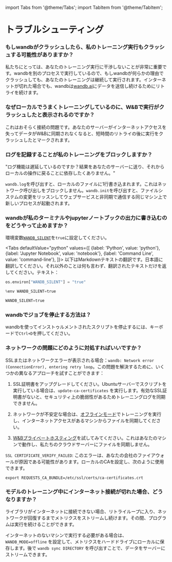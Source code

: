 import Tabs from '@theme/Tabs';
import TabItem from '@theme/TabItem';

# トラブルシューティング

### もしwandbがクラッシュしたら、私のトレーニング実行もクラッシュする可能性がありますか？

私たちにとっては、あなたのトレーニング実行に干渉しないことが非常に重要です。wandbを別のプロセスで実行しているので、もしwandbが何らかの理由でクラッシュしても、あなたのトレーニングは継続して実行されます。インターネットが切れた場合でも、wandbは[wandb.ai](https://wandb.ai)にデータを送信し続けるためにリトライを続けます。

### なぜローカルでうまくトレーニングしているのに、W&Bで実行がクラッシュしたと表示されるのですか？

これはおそらく接続の問題です。あなたのサーバーがインターネットアクセスを失ってデータがW&Bに同期されなくなると、短時間のリトライの後に実行をクラッシュしたとマークされます。

### ログを記録することが私のトレーニングをブロックしますか？

"ログ機能は遅延しているのですか？結果をあなたのサーバーに送り、それからローカルの操作に戻ることに依存したくありません。"

`wandb.log`を呼び出すと、ローカルのファイルに1行書き込まれます。これはネットワーク呼び出しをブロックしません。`wandb.init`を呼び出すと、ファイルシステムの変更をリッスンしてウェブサービスと非同期で通信する同じマシン上で新しいプロセスが起動されます。

### wandbが私のターミナルやjupyterノートブックの出力に書き込むのをどうやって止めますか？

環境変数[`WANDB_SILENT`](../track/environment-variables.md)を`true`に設定してください。

<Tabs
  defaultValue="python"
  values={[
    {label: 'Python', value: 'python'},
    {label: 'Jupyter Notebook', value: 'notebook'},
    {label: 'Command Line', value: 'command-line'},
  ]}>
  <TabItem value="python">
以下はMarkdownテキストの翻訳です。日本語に翻訳してください。それ以外のことは何も言わず、翻訳されたテキストだけを返してください。テキスト：

```python
os.environ["WANDB_SILENT"] = "true"
```

  </TabItem>
  <TabItem value="notebook">

```python
%env WANDB_SILENT=true
```

  </TabItem>
  <TabItem value="command-line">

```python
WANDB_SILENT=true
```

  </TabItem>
</Tabs>


### wandbでジョブを停止する方法は？

wandbを使ってインストゥルメントされたスクリプトを停止するには、キーボードで`Ctrl+D`を押してください。

### ネットワークの問題にどのように対処すればいいですか？

SSLまたはネットワークエラーが表示される場合：`wandb: Network error (ConnectionError), entering retry loop`。この問題を解決するために、いくつかの異なるアプローチを試すことができます：
1. SSL証明書をアップグレードしてください。Ubuntuサーバーでスクリプトを実行している場合は、`update-ca-certificates` を実行します。有効なSSL証明書がないと、セキュリティ上の脆弱性があるためトレーニングログを同期できません。

2. ネットワークが不安定な場合は、[オフラインモード](https://docs.wandb.ai/guides/track/launch#is-it-possible-to-save-metrics-offline-and-sync-them-to-w-and-b-later)でトレーニングを実行し、インターネットアクセスがあるマシンからファイルを同期してください。

3. [W&Bプライベートホスティング](../hosting/intro.md)を試してみてください。これはあなたのマシンで動作し、私たちのクラウドサーバーにファイルを同期しません。



`SSL CERTIFICATE_VERIFY_FAILED`: このエラーは、あなたの会社のファイアウォールが原因である可能性があります。ローカルのCAを設定し、次のように使用できます。



`export REQUESTS_CA_BUNDLE=/etc/ssl/certs/ca-certificates.crt`



### モデルのトレーニング中にインターネット接続が切れた場合、どうなりますか？



ライブラリがインターネットに接続できない場合、リトライループに入り、ネットワークが回復するまでメトリクスをストリームし続けます。その間、プログラムは実行を続けることができます。



インターネットのないマシンで実行する必要がある場合は、`WANDB_MODE=offline` を設定して、メトリクスをハードドライブにローカルに保存します。後で `wandb sync DIRECTORY` を呼び出すことで、データをサーバーにストリームできます。